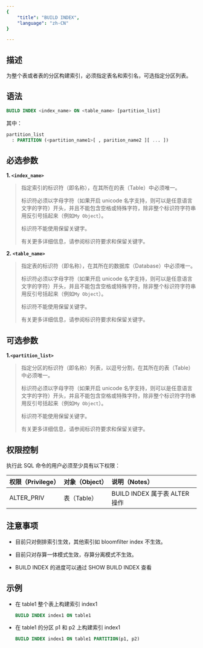 ```yaml
---
{
    "title": "BUILD INDEX",
    "language": "zh-CN"
}

---
```


## 描述

为整个表或者表的分区构建索引，必须指定表名和索引名，可选指定分区列表。

## 语法

```sql
BUILD INDEX <index_name> ON <table_name> [partition_list]
```

其中：

```sql
partition_list
  : PARTITION (<partition_name1>[ , parition_name2 ][ ... ])
```

## 必选参数

**1. `<index_name>`**

> 指定索引的标识符（即名称），在其所在的表（Table）中必须唯一。
>
> 标识符必须以字母字符（如果开启 unicode 名字支持，则可以是任意语言文字的字符）开头，并且不能包含空格或特殊字符，除非整个标识符字符串用反引号括起来（例如`My Object`）。
>
> 标识符不能使用保留关键字。
>
> 有关更多详细信息，请参阅标识符要求和保留关键字。

**2. `<table_name>`**

> 指定表的标识符（即名称），在其所在的数据库（Database）中必须唯一。
>
> 标识符必须以字母字符（如果开启 unicode 名字支持，则可以是任意语言文字的字符）开头，并且不能包含空格或特殊字符，除非整个标识符字符串用反引号括起来（例如`My Object`）。
>
> 标识符不能使用保留关键字。
>
> 有关更多详细信息，请参阅标识符要求和保留关键字。

## 可选参数

**1.`<partition_list>`**

> 指定分区的标识符（即名称）列表，以逗号分割，在其所在的表（Table）中必须唯一。
>
> 标识符必须以字母字符（如果开启 unicode 名字支持，则可以是任意语言文字的字符）开头，并且不能包含空格或特殊字符，除非整个标识符字符串用反引号括起来（例如`My Object`）。
>
> 标识符不能使用保留关键字。
>
> 有关更多详细信息，请参阅标识符要求和保留关键字。

## 权限控制

执行此 SQL 命令的用户必须至少具有以下权限：

| 权限（Privilege） | 对象（Object） | 说明（Notes）                 |
| :---------------- | :------------- | :---------------------------- |
| ALTER_PRIV        | 表（Table）    | BUILD INDEX 属于表 ALTER 操作 |

## 注意事项

- 目前只对倒排索引生效，其他索引如 bloomfilter index 不生效。

- 目前只对存算一体模式生效，存算分离模式不生效。

- BUILD INDEX 的进度可以通过 SHOW BUILD INDEX 查看

## 示例

- 在 table1 整个表上构建索引 index1

    ```sql
    BUILD INDEX index1 ON table1
    ```

- 在 table1 的分区 p1 和 p2 上构建索引 index1

    ```sql
    BUILD INDEX index1 ON table1 PARTITION(p1, p2)
    ```

